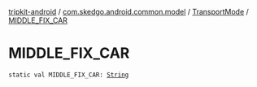[tripkit-android](../../index.md) / [com.skedgo.android.common.model](../index.md) / [TransportMode](index.md) / [MIDDLE_FIX_CAR](./-m-i-d-d-l-e_-f-i-x_-c-a-r.md)

# MIDDLE_FIX_CAR

`static val MIDDLE_FIX_CAR: `[`String`](https://kotlinlang.org/api/latest/jvm/stdlib/kotlin/-string/index.html)